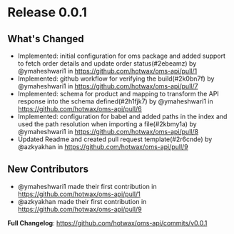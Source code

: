 # Release 0.0.1

## What's Changed
* Implemented: initial configuration for oms package and added support to fetch order details and update order status(#2ebeamz) by @ymaheshwari1 in https://github.com/hotwax/oms-api/pull/1
* Implemented: github workflow for verifying the build(#2k0bn7f) by @ymaheshwari1 in https://github.com/hotwax/oms-api/pull/7
* Implemented: schema for product and mapping to transform the API response into the schema defined(#2h1fjk7) by @ymaheshwari1 in https://github.com/hotwax/oms-api/pull/6
* Implemented: configuration for babel and added paths in the index and used the path resolution when importing a file(#2kbmy1a) by @ymaheshwari1 in https://github.com/hotwax/oms-api/pull/8
* Updated Readme and created pull request template(#2r6cnde) by @azkyakhan in https://github.com/hotwax/oms-api/pull/9

## New Contributors
* @ymaheshwari1 made their first contribution in https://github.com/hotwax/oms-api/pull/1
* @azkyakhan made their first contribution in https://github.com/hotwax/oms-api/pull/9

**Full Changelog**: https://github.com/hotwax/oms-api/commits/v0.0.1
